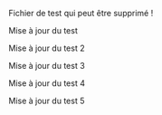 Fichier de test qui peut être supprimé !

Mise à jour du test

Mise à jour du test 2

Mise à jour du test 3

Mise à jour du test 4

Mise à jour du test 5